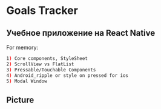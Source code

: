 # Goals Tracker
## Учебное приложение на React Native

For memory: 
```bash
1) Core components, StyleSheet
2) ScrollView vs FlatList
3) Pressable/Touchable Components
4) Android_ripple or style on pressed for ios
5) Modal Window

```

## Picture

